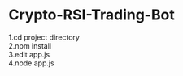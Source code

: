 # Crypto-RSI-Trading-Bot

1.cd project directory<br>
2.npm install<br>
3.edit app.js<br>
4.node app.js<br>
